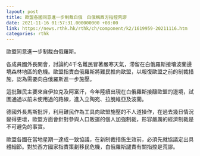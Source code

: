 ```yaml
---
layout: post
title: 歐盟各國同意進一步制裁白俄　白俄稱西方指控荒謬
date: 2021-11-16 01:57:31.000000000 +08:00
link: https://news.rthk.hk/rthk/ch/component/k2/1619959-20211116.htm
categories: rthk
---
```


歐盟同意進一步制裁白俄羅斯。

各成員國外長開會，討論約4千名難民冒著嚴寒天氣，滯留在白俄羅斯接壤波蘭邊境森林地區的危機。歐盟指責白俄羅斯將難民推向歐盟，以報復歐盟之前的制裁措施，認為需要向白俄羅斯進一步施壓。

這批難民主要來自伊拉克及阿富汗，今年陸續出現在白俄羅斯接釀歐盟的邊境，試圖通過以前未使用過的路線，進入立陶宛、拉脫維亞及波蘭。

德國外長馬斯批評，利用難民作為工具向歐盟施壓的不人道操作，在過去幾日情況變得更壞，歐盟方面會針對參與人口販運的個人加強制裁，形容嚴厲的經濟制裁是不可避免的事實。

歐盟各國在當地星期一達成一致協議，在新制裁措施生效前，必須先就協議定出具體細節。對於西方國家指責策劃移民危機，白俄羅斯譴責有關指控是荒謬。
